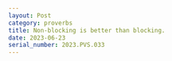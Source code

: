 ```yaml
---
layout: Post
category: proverbs
title: Non-blocking is better than blocking.
date: 2023-06-23
serial_number: 2023.PVS.033
---
```

